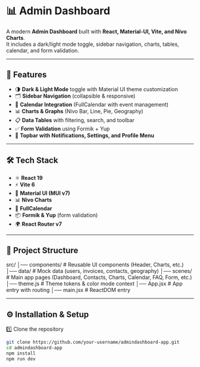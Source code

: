 # 📊 Admin Dashboard

A modern **Admin Dashboard** built with **React, Material-UI, Vite, and Nivo Charts**.  
It includes a dark/light mode toggle, sidebar navigation, charts, tables, calendar, and form validation.

---

## 🚀 Features

- 🌗 **Dark & Light Mode** toggle with Material UI theme customization
- 🗂️ **Sidebar Navigation** (collapsible & responsive)
- 📅 **Calendar Integration** (FullCalendar with event management)
- 📊 **Charts & Graphs** (Nivo Bar, Line, Pie, Geography)
- 📋 **Data Tables** with filtering, search, and toolbar
- ✅ **Form Validation** using Formik + Yup
- 🔔 **Topbar with Notifications, Settings, and Profile Menu**

---

## 🛠️ Tech Stack

- ⚛️ **React 19**
- ⚡ **Vite 6**
- 🎨 **Material UI (MUI v7)**
- 📊 **Nivo Charts**
- 📅 **FullCalendar**
- 📦 **Formik & Yup** (form validation)
- 🌍 **React Router v7**

---

## 📂 Project Structure

src/
│── components/ # Reusable UI components (Header, Charts, etc.)
│── data/ # Mock data (users, invoices, contacts, geography)
│── scenes/ # Main app pages (Dashboard, Contacts, Charts, Calendar, FAQ, Form, etc.)
│── theme.js # Theme tokens & color mode context
│── App.jsx # App entry with routing
│── main.jsx # ReactDOM entry

---

## ⚙️ Installation & Setup

1️⃣ Clone the repository

```bash
git clone https://github.com/your-username/admindashboard-app.git
cd admindashboard-app
npm install
npm run dev
```

